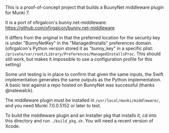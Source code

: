 This is a proof-of-concept project that builds a BuunyNet middleware plugin for Munki 7.

It is a port of ofirgalcon's bunny.net-middleware:  
https://github.com/ofirgalcon/bunny.net-middleware

It differs from the original in that the preferred location for the security key is under "BunnyNetKey" in the "ManagedInstalls" preferences domain. (ofirgalcon's Python version stored it as "bunny_key" in a specific plist: `/private/var/root/Library/Preferences/ManagedInstallsProc`. This should still work, but makes it impossible to use a configuration profile for this setting)

Some unit testing is in place to confirm that given the same inputs, the Swift implementation generates the same outputs as the Python implementation. A basic test against a repo hosted on BunnyNet was successful (thanks @natewalck).

The middleware plugin must be installed in `/usr/local/munki/middleware/`, and you need Munki 7.0.0.5152 or later to test.

To build the middleware plugin and an Installer pkg that installs it, cd into this directory and run `./build_pkg.sh`. You will need a recent version of Xcode.